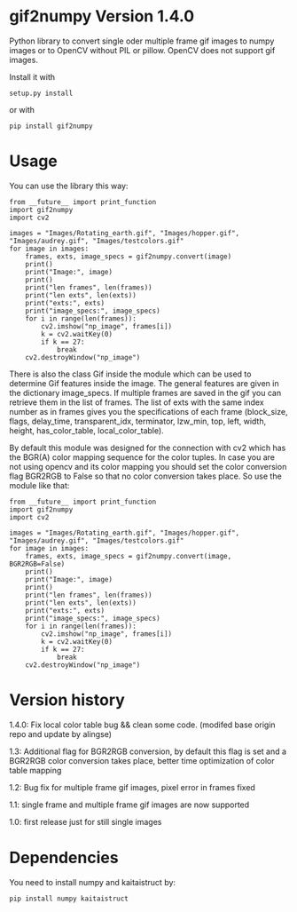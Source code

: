 # gif2numpy Version 1.4.0
Python library to convert single oder multiple frame gif images to numpy images or to OpenCV without PIL or pillow. OpenCV does not support gif images.

Install it with 

    setup.py install
    
or with

    pip install gif2numpy
    
# Usage

You can use the library this way:

    from __future__ import print_function
    import gif2numpy
    import cv2
    
    images = "Images/Rotating_earth.gif", "Images/hopper.gif", "Images/audrey.gif", "Images/testcolors.gif"
    for image in images:
        frames, exts, image_specs = gif2numpy.convert(image)
        print()
        print("Image:", image)
        print()
        print("len frames", len(frames))
        print("len exts", len(exts))
        print("exts:", exts)
        print("image_specs:", image_specs)
        for i in range(len(frames)):
            cv2.imshow("np_image", frames[i])
            k = cv2.waitKey(0)
            if k == 27:
                break
        cv2.destroyWindow("np_image")
	
There is also the class Gif inside the module which can be used to determine Gif features inside the image.
The general features are given in the dictionary image_specs.
If multiple frames are saved in the gif you can retrieve them in the list of frames. The list of exts with the same index number as in frames gives you the specifications of each frame (block_size, flags, delay_time, transparent_idx, terminator, lzw_min, 
top, left, width, height, has_color_table, local_color_table).

By default this module was designed for the connection with cv2 which has the BGR(A) color mapping sequence for the color tuples. In case you are not using opencv and its color mapping you should set the color conversion flag BGR2RGB to False so that no color conversion takes place. So use the module like that:

    from __future__ import print_function
    import gif2numpy
    import cv2
    
    images = "Images/Rotating_earth.gif", "Images/hopper.gif", "Images/audrey.gif", "Images/testcolors.gif"
    for image in images:
        frames, exts, image_specs = gif2numpy.convert(image, BGR2RGB=False)
        print()
        print("Image:", image)
        print()
        print("len frames", len(frames))
        print("len exts", len(exts))
        print("exts:", exts)
        print("image_specs:", image_specs)
        for i in range(len(frames)):
            cv2.imshow("np_image", frames[i])
            k = cv2.waitKey(0)
            if k == 27:
                break
        cv2.destroyWindow("np_image")

# Version history

1.4.0: Fix local color table bug && clean some code. (modifed base origin repo and update by alingse)

1.3: Additional flag for BGR2RGB conversion, by default this flag is set and a BGR2RGB color conversion takes place, better time optimization of color table mapping

1.2: Bug fix for multiple frame gif images, pixel error in frames fixed

1.1: single frame and multiple frame gif images are now supported

1.0: first release just for still single images

# Dependencies

You need to install numpy and kaitaistruct by:

    pip install numpy kaitaistruct
